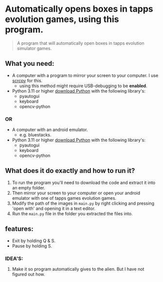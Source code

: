 # Automatically opens boxes in tapps evolution games, using this program.

> A program that will automatically open boxes in tapps evolution simulator games.

## What you need:

- A computer with a program to mirror your screen to your computer. I use [scrcpy](https://github.com/Genymobile/scrcpy) for this.
  - using this method might require USB-debugging to be **enabled**.
- Python 3.11 or higher [download Python](https://www.python.org/downloads/) with the following library's:
  - pyautogui
  - keyboard
  - opencv-python

### **OR**

- A computer with an android emulator.
  - e.g. bluestacks.
- Python 3.11 or higher [download Python](https://www.python.org/downloads/) with the following library's:
  - pyautogui
  - keyboard
  - opencv-python

## What does it do exactly and how to run it?

1. To run the program you'll need to download the code and extract it into an empty folder.
2. Then mirror your screen to your computer or open your android emulator with one of tapps games evolution games.
3. Modify the path of the images in `main.py` by right clicking and pressing 'open with' and opening it in a text editor.
4. Run the `main.py` file in the folder you extracted the files into.

## features:

- Exit by holding Q & S.
- Pause by holding S.

### IDEA'S:

1. Make it so program automatically gives to the alien. But I have not figured out how.
